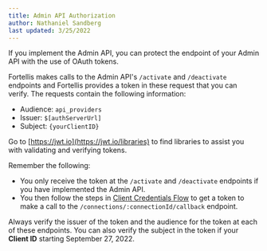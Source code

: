 ```yaml
---
title: Admin API Authorization
author: Nathaniel Sandberg
last updated: 3/25/2022
---
```


If you implement the Admin API, you can protect the endpoint of your Admin API with the use of OAuth tokens.

Fortellis makes calls to the Admin API's `/activate` and `/deactivate` endpoints and Fortellis provides a token in these request that you can verify. The requests contain the following information:

* Audience: `api_providers`
* Issuer: `$[authServerUrl]`
* Subject: `{yourClientID}`

Go to [https://jwt.io](https://jwt.io/libraries) to find libraries
to assist you with validating and verifying tokens.

Remember the following:

* You only receive the token at the `/activate` and `/deactivate` endpoints if you have implemented the Admin API.
* You then follow the steps in [Client Credentials Flow](/docs/tutorials/solution-integration/client-credentials-flow) to get a token to make a call to the `/connections/:connectionId/callback` endpoint.

Always verify the issuer of the token and the audience for the token at each of these endpoints.
You can also verify the subject in the token if your **Client ID** starting September 27, 2022.
